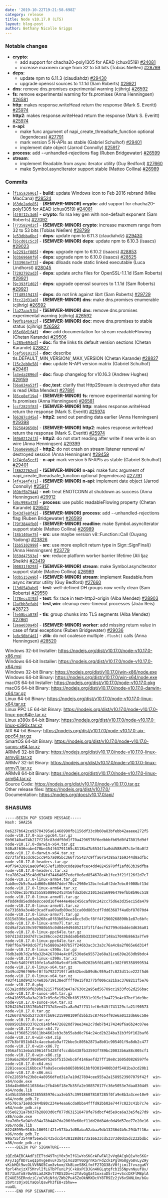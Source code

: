 ```yaml
---
date: '2019-10-22T19:21:58.698Z'
category: release
title: Node v10.17.0 (LTS)
layout: blog-post
author: Bethany Nicolle Griggs
---
```


### Notable changes

- **crypto**:
  - add support for chacha20-poly1305 for AEAD (chux0519) [#24081](https://github.com/nodejs/node/pull/24081)
  - increase maxmem range from 32 to 53 bits (Tobias Nießen) [#28799](https://github.com/nodejs/node/pull/28799)
- **deps**:
  - update npm to 6.11.3 (claudiahdz) [#29430](https://github.com/nodejs/node/pull/29430)
  - upgrade openssl sources to 1.1.1d (Sam Roberts) [#29921](https://github.com/nodejs/node/pull/29921)
- **dns**: remove dns.promises experimental warning (cjihrig) [#26592](https://github.com/nodejs/node/pull/26592)
- **fs**: remove experimental warning for fs.promises (Anna Henningsen) [#26581](https://github.com/nodejs/node/pull/26581)
- **http**: makes response.writeHead return the response (Mark S. Everitt) [#25974](https://github.com/nodejs/node/pull/25974)
- **http2**: makes response.writeHead return the response (Mark S. Everitt) [#25974](https://github.com/nodejs/node/pull/25974)
- **n-api**:
  - make func argument of napi_create_threadsafe_function optional (legendecas) [#27791](https://github.com/nodejs/node/pull/27791)
  - mark version 5 N-APIs as stable (Gabriel Schulhof) [#29401](https://github.com/nodejs/node/pull/29401)
  - implement date object (Jarrod Connolly) [#25917](https://github.com/nodejs/node/pull/25917)
- **process**: add --unhandled-rejections flag (Ruben Bridgewater) [#26599](https://github.com/nodejs/node/pull/26599)
- **stream**:
  - implement Readable.from async iterator utility (Guy Bedford) [#27660](https://github.com/nodejs/node/pull/27660)
  - make Symbol.asyncIterator support stable (Matteo Collina) [#26989](https://github.com/nodejs/node/pull/26989)

### Commits

- [[`f1a5a36961`](https://github.com/nodejs/node/commit/f1a5a36961)] - **build**: update Windows icon to Feb 2016 rebrand (Mike MacCana) [#28524](https://github.com/nodejs/node/pull/28524)
- [[`63de2ade85`](https://github.com/nodejs/node/commit/63de2ade85)] - **(SEMVER-MINOR)** **crypto**: add support for chacha20-poly1305 for AEAD (chux0519) [#24081](https://github.com/nodejs/node/pull/24081)
- [[`4f0f12c3d6`](https://github.com/nodejs/node/commit/4f0f12c3d6)] - **crypto**: fix rsa key gen with non-default exponent (Sam Roberts) [#27092](https://github.com/nodejs/node/pull/27092)
- [[`7735824d2c`](https://github.com/nodejs/node/commit/7735824d2c)] - **(SEMVER-MINOR)** **crypto**: increase maxmem range from 32 to 53 bits (Tobias Nießen) [#28799](https://github.com/nodejs/node/pull/28799)
- [[`e53dbba6bc`](https://github.com/nodejs/node/commit/e53dbba6bc)] - **deps**: update npm to 6.11.3 (claudiahdz) [#29430](https://github.com/nodejs/node/pull/29430)
- [[`55cd01c5c3`](https://github.com/nodejs/node/commit/55cd01c5c3)] - **(SEMVER-MINOR)** **deps**: update npm to 6.10.3 (isaacs) [#29023](https://github.com/nodejs/node/pull/29023)
- [[`e2291cf805`](https://github.com/nodejs/node/commit/e2291cf805)] - **deps**: upgrade npm to 6.10.2 (isaacs) [#28853](https://github.com/nodejs/node/pull/28853)
- [[`03b69660f9`](https://github.com/nodejs/node/commit/03b69660f9)] - **deps**: upgrade npm to 6.10.0 (isaacs) [#28525](https://github.com/nodejs/node/pull/28525)
- [[`333963ef73`](https://github.com/nodejs/node/commit/333963ef73)] - **deps**: dlloads node static linked executable (Luca Lindhorst) [#28045](https://github.com/nodejs/node/pull/28045)
- [[`7202792ad3`](https://github.com/nodejs/node/commit/7202792ad3)] - **deps**: update archs files for OpenSSL-1.1.1d (Sam Roberts) [#29921](https://github.com/nodejs/node/pull/29921)
- [[`9c393f1d02`](https://github.com/nodejs/node/commit/9c393f1d02)] - **deps**: upgrade openssl sources to 1.1.1d (Sam Roberts) [#29921](https://github.com/nodejs/node/pull/29921)
- [[`7f48519413`](https://github.com/nodejs/node/commit/7f48519413)] - **deps**: do not link against librt (Sam Roberts) [#29729](https://github.com/nodejs/node/pull/29729)
- [[`fcc22d31a0`](https://github.com/nodejs/node/commit/fcc22d31a0)] - **(SEMVER-MINOR)** **dns**: make dns.promises enumerable (cjihrig) [#26592](https://github.com/nodejs/node/pull/26592)
- [[`fa27aac5fb`](https://github.com/nodejs/node/commit/fa27aac5fb)] - **(SEMVER-MINOR)** **dns**: remove dns.promises experimental warning (cjihrig) [#26592](https://github.com/nodejs/node/pull/26592)
- [[`90fb146933`](https://github.com/nodejs/node/commit/90fb146933)] - **(SEMVER-MINOR)** **doc**: move dns.promises to stable status (cjihrig) [#26592](https://github.com/nodejs/node/pull/26592)
- [[`65e68d1f4f`](https://github.com/nodejs/node/commit/65e68d1f4f)] - **doc**: add documentation for stream readableFlowing (Chetan Karande) [#29506](https://github.com/nodejs/node/pull/29506)
- [[`c285e694e2`](https://github.com/nodejs/node/commit/c285e694e2)] - **doc**: fix the links tls default version sections (Chetan Karande) [#28827](https://github.com/nodejs/node/pull/28827)
- [[`cef5010135`](https://github.com/nodejs/node/commit/cef5010135)] - **doc**: describe tls.DEFAULT_MIN_VERSION/\_MAX_VERSION (Chetan Karande) [#28827](https://github.com/nodejs/node/pull/28827)
- [[`15c2eb0e58`](https://github.com/nodejs/node/commit/15c2eb0e58)] - **doc**: update N-API version matrix (Gabriel Schulhof) [#29461](https://github.com/nodejs/node/pull/29461)
- [[`a3eda2896d`](https://github.com/nodejs/node/commit/a3eda2896d)] - **doc**: fixup changelog for v10.16.3 (Andrew Hughes) [#29159](https://github.com/nodejs/node/pull/29159)
- [[`56a834a53f`](https://github.com/nodejs/node/commit/56a834a53f)] - **doc,test**: clarify that Http2Stream is destroyed after data is read (Alba Mendez) [#27891](https://github.com/nodejs/node/pull/27891)
- [[`85ce8ef19a`](https://github.com/nodejs/node/commit/85ce8ef19a)] - **(SEMVER-MINOR)** **fs**: remove experimental warning for fs.promises (Anna Henningsen) [#26581](https://github.com/nodejs/node/pull/26581)
- [[`ccf2823f83`](https://github.com/nodejs/node/commit/ccf2823f83)] - **(SEMVER-MINOR)** **http**: makes response.writeHead return the response (Mark S. Everitt) [#25974](https://github.com/nodejs/node/pull/25974)
- [[`66387cd45e`](https://github.com/nodejs/node/commit/66387cd45e)] - **http2**: send out pending data earlier (Anna Henningsen) [#29398](https://github.com/nodejs/node/pull/29398)
- [[`925849650b`](https://github.com/nodejs/node/commit/925849650b)] - **(SEMVER-MINOR)** **http2**: makes response.writeHead return the response (Mark S. Everitt) [#25974](https://github.com/nodejs/node/pull/25974)
- [[`69b0212df3`](https://github.com/nodejs/node/commit/69b0212df3)] - **http2**: do not start reading after write if new write is on wire (Anna Henningsen) [#29399](https://github.com/nodejs/node/pull/29399)
- [[`36a0e9a063`](https://github.com/nodejs/node/commit/36a0e9a063)] - **http2**: do not crash on stream listener removal w/ destroyed session (Anna Henningsen) [#29459](https://github.com/nodejs/node/pull/29459)
- [[`c74c6a5ccf`](https://github.com/nodejs/node/commit/c74c6a5ccf)] - **n-api**: mark version 5 N-APIs as stable (Gabriel Schulhof) [#29401](https://github.com/nodejs/node/pull/29401)
- [[`f8622762e3`](https://github.com/nodejs/node/commit/f8622762e3)] - **(SEMVER-MINOR)** **n-api**: make func argument of napi_create_threadsafe_function optional (legendecas) [#27791](https://github.com/nodejs/node/pull/27791)
- [[`4f41e4f471`](https://github.com/nodejs/node/commit/4f41e4f471)] - **(SEMVER-MINOR)** **n-api**: implement date object (Jarrod Connolly) [#25917](https://github.com/nodejs/node/pull/25917)
- [[`69bf5b7944`](https://github.com/nodejs/node/commit/69bf5b7944)] - **net**: treat ENOTCONN at shutdown as success (Anna Henningsen) [#29912](https://github.com/nodejs/node/pull/29912)
- [[`d6c998a478`](https://github.com/nodejs/node/commit/d6c998a478)] - **process**: use public readableFlowing property (Chetan Karande) [#29502](https://github.com/nodejs/node/pull/29502)
- [[`b43d7e8f42`](https://github.com/nodejs/node/commit/b43d7e8f42)] - **(SEMVER-MINOR)** **process**: add --unhandled-rejections flag (Ruben Bridgewater) [#26599](https://github.com/nodejs/node/pull/26599)
- [[`79f3844fb0`](https://github.com/nodejs/node/commit/79f3844fb0)] - **(SEMVER-MINOR)** **readline**: make Symbol.asyncIterator support stable (Matteo Collina) [#26989](https://github.com/nodejs/node/pull/26989)
- [[`18b140ae75`](https://github.com/nodejs/node/commit/18b140ae75)] - **src**: use maybe version v8::Function::Call (Ouyang Yadong) [#23826](https://github.com/nodejs/node/pull/23826)
- [[`1bb5102999`](https://github.com/nodejs/node/commit/1bb5102999)] - **src**: use more explicit return type in Sign::SignFinal() (Anna Henningsen) [#23779](https://github.com/nodejs/node/pull/23779)
- [[`859d47593e`](https://github.com/nodejs/node/commit/859d47593e)] - **src**: reduce platform worker barrier lifetime (Ali Ijaz Sheikh) [#23419](https://github.com/nodejs/node/pull/23419)
- [[`00831f0293`](https://github.com/nodejs/node/commit/00831f0293)] - **(SEMVER-MINOR)** **stream**: make Symbol.asyncIterator support stable (Matteo Collina) [#26989](https://github.com/nodejs/node/pull/26989)
- [[`ddb5152e9b`](https://github.com/nodejs/node/commit/ddb5152e9b)] - **(SEMVER-MINOR)** **stream**: implement Readable.from async iterator utility (Guy Bedford) [#27660](https://github.com/nodejs/node/pull/27660)
- [[`13d8549abd`](https://github.com/nodejs/node/commit/13d8549abd)] - **test**: well-defined DH groups now verify clean (Sam Roberts) [#29550](https://github.com/nodejs/node/pull/29550)
- [[`f78ecc3f93`](https://github.com/nodejs/node/commit/f78ecc3f93)] - **test**: fix race in test-http2-origin (Alba Mendez) [#28903](https://github.com/nodejs/node/pull/28903)
- [[`2afbb3efab`](https://github.com/nodejs/node/commit/2afbb3efab)] - **test,win**: cleanup exec-timeout processes (João Reis) [#28723](https://github.com/nodejs/node/pull/28723)
- [[`fe58bca878`](https://github.com/nodejs/node/commit/fe58bca878)] - **tls**: group chunks into TLS segments (Alba Mendez) [#27861](https://github.com/nodejs/node/pull/27861)
- [[`2eae030a4b`](https://github.com/nodejs/node/commit/2eae030a4b)] - **(SEMVER-MINOR)** **worker**: add missing return value in case of fatal exceptions (Ruben Bridgewater) [#29036](https://github.com/nodejs/node/pull/29036)
- [[`e8c90bf4d1`](https://github.com/nodejs/node/commit/e8c90bf4d1)] - **zlib**: do not coalesce multiple `.flush()` calls (Anna Henningsen) [#28520](https://github.com/nodejs/node/pull/28520)

Windows 32-bit Installer: https://nodejs.org/dist/v10.17.0/node-v10.17.0-x86.msi \
Windows 64-bit Installer: https://nodejs.org/dist/v10.17.0/node-v10.17.0-x64.msi \
Windows 32-bit Binary: https://nodejs.org/dist/v10.17.0/win-x86/node.exe \
Windows 64-bit Binary: https://nodejs.org/dist/v10.17.0/win-x64/node.exe \
macOS 64-bit Installer: https://nodejs.org/dist/v10.17.0/node-v10.17.0.pkg \
macOS 64-bit Binary: https://nodejs.org/dist/v10.17.0/node-v10.17.0-darwin-x64.tar.gz \
Linux 64-bit Binary: https://nodejs.org/dist/v10.17.0/node-v10.17.0-linux-x64.tar.xz \
Linux PPC LE 64-bit Binary: https://nodejs.org/dist/v10.17.0/node-v10.17.0-linux-ppc64le.tar.xz \
Linux s390x 64-bit Binary: https://nodejs.org/dist/v10.17.0/node-v10.17.0-linux-s390x.tar.xz \
AIX 64-bit Binary: https://nodejs.org/dist/v10.17.0/node-v10.17.0-aix-ppc64.tar.gz \
SmartOS 64-bit Binary: https://nodejs.org/dist/v10.17.0/node-v10.17.0-sunos-x64.tar.xz \
ARMv6 32-bit Binary: https://nodejs.org/dist/v10.17.0/node-v10.17.0-linux-armv6l.tar.xz \
ARMv7 32-bit Binary: https://nodejs.org/dist/v10.17.0/node-v10.17.0-linux-armv7l.tar.xz \
ARMv8 64-bit Binary: https://nodejs.org/dist/v10.17.0/node-v10.17.0-linux-arm64.tar.xz \
Source Code: https://nodejs.org/dist/v10.17.0/node-v10.17.0.tar.gz \
Other release files: https://nodejs.org/dist/v10.17.0/ \
Documentation: https://nodejs.org/docs/v10.17.0/api/

### SHASUMS

```
-----BEGIN PGP SIGNED MESSAGE-----
Hash: SHA256

0e6237b642ce93704395a61468990fb1156df33c0b60a83bfebb42aaeee272f5  node-v10.17.0-aix-ppc64.tar.gz
9b96140ad74b217f216c83ddf50d1f70a4296576f6edbbbfb65d0f478015d9df  node-v10.17.0-darwin-x64.tar.gz
540a8f636eabe470be454f63791165c8118bd7b5534fba0dd588d97c3ef0a0f2  node-v10.17.0-darwin-x64.tar.xz
d273faf81cdc0c5cc9457a095bc366f755427c9ffa67a438aa7169344d8adfbc  node-v10.17.0-headers.tar.gz
40f79432091ae09f4657ef10bb0c0de99efcec4dd48245970ff1afd63b39dfba  node-v10.17.0-headers.tar.xz
fca7862a435c48d634fd74464057edef0e6ed854678c4b1fee3f21f126f2d7c7  node-v10.17.0-linux-arm64.tar.gz
3ab8ee2b5c9aa4d060c68667ddef70cc2960e12bcfe4a0f2de7ebc0f008bf13d  node-v10.17.0-linux-arm64.tar.xz
bc47d0ec1b70525558508962453456fda2b0c21013e2a6996479efbb8b96c518  node-v10.17.0-linux-armv6l.tar.gz
4f8dd4d85ed0de8cce0d16f4444e48ec456caf89c242cc75d6e3d35ec15da479  node-v10.17.0-linux-armv6l.tar.xz
6e7316b9a3e48c9cadfaa09adb89ee31ca00d803cdf7dd63687f4a6bf87070d4  node-v10.17.0-linux-armv7l.tar.gz
6315d336e1ae3ab268ca8f83b654ce48cc5d3cf8ff4f2960268890b1e87c6bfc  node-v10.17.0-linux-armv7l.tar.xz
02d9af2a539c597980b55c0d04e949405213f1f1f4ecf62799c6bdde3d636a01  node-v10.17.0-linux-ppc64le.tar.gz
507d13d310d7d7c1e286cce24226dda0b48b33384233f148a17049b8663a7fe9  node-v10.17.0-linux-ppc64le.tar.xz
f98ff6a7949dc67f1fe5880a2407b57f246b3ac3c3a3c76a4c8a2f065e6d314f  node-v10.17.0-linux-s390x.tar.gz
76db3a9b7d2afda32b4267004e4c8f2530e6e95572e68a31ce639e263db9bdc4  node-v10.17.0-linux-s390x.tar.xz
417bdc5402f6510fe1a5a898a9cdf1d67bd0202b5f014051c382f05358999534  node-v10.17.0-linux-x64.tar.gz
2b49cd296f969ef0ffb7922719ffa6542bedb89d6c959a47c023d11ce222f5d6  node-v10.17.0-linux-x64.tar.xz
493f4110d9427c4e036719138edffff0e15f0377bf006ca21bac3768211f5e76  node-v10.17.0.pkg
653a2cdd950f839b832157f66d3e47a7630c2a95ed56709cc1933fc62d256bac  node-v10.17.0-sunos-x64.tar.gz
c6b410555a8a3a21b7c05c6e15b26bf8515591c915e19a4723e4c87bcf1de9bc  node-v10.17.0-sunos-x64.tar.xz
5204249d135176b547737d3eed2ca8a9d7f731fef6e545f741129cfa21f90573  node-v10.17.0.tar.gz
412667d76bd5273c07cb69c215998109fd5bb35c874654f93e6a0132d666c58e  node-v10.17.0.tar.xz
0889501b8933702c014bf44726820d79ee34e2c7deb7b4174248f6a6b24c07ee  node-v10.17.0-win-x64.7z
e84a1f3685219811bb4662eb3e3b55abd0c764c24cd2b224ba31b3f9f162baf6  node-v10.17.0-win-x64.zip
d77b3bf851b843c4acebada9af72bbe3c805b2873a8b01c905401f9a8db2c477  node-v10.17.0-win-x86.7z
1956af513eba539614f5428f4fccdbb438fb33593f789bc20033b6a88c005cf1  node-v10.17.0-win-x86.zip
259a6a29b6f39685e0752e5f5153ebc6f4146aefd27ff18e8c1605d0826597fe  node-v10.17.0-x64.msi
2281ceace216bbce7fa0a5ece8eb8650b961bbf03019400b3df5481ba3cd20b1  node-v10.17.0-x86.msi
07e22859fe23b8c4a8956dfed31e7a10d27894cee955a2a1589523907079f42f  win-x64/node.exe
18da4bd0b611038dac2fb4b6f18e7b35fa2e30857017fc36e5053e7daa8304d5  win-x64/node.lib
4a45b33504942385585976caa3eb57c399186078107285f0fa9e8b3a3cee10e9  win-x64/node_pdb.7z
64570ca71e0dc844b80c234e4eaa6cda0bba4fffd92bb02e7447c023c41b7c7e  win-x64/node_pdb.zip
035e0231a7b037b20803d0cf077d631518478fe76dbcf4d5e9ca6a33e5fe27d9  win-x86/node.exe
fea7d0c5a94fc834a78b44b7da206f0e60ef11dd20d84dc0d49d57ee77e20e16  win-x86/node.lib
62248995e9163c10691f421e573ba1d08aba52abaa9db13236d4b5c294b7f16a  win-x86/node_pdb.7z
99a755f35449f56e5dc435dccb438128d0173a16633cd53373d0d15dc232bdbc  win-x86/node_pdb.zip
-----BEGIN PGP SIGNATURE-----

iQEzBAEBCAAdFiEETtd49TnjY0x3nIfG1wYoSKGrAFwFAl2vVq0ACgkQ1wYoSKGr
AFyJ1gf8D7LwqIpXvge8vuF3SrpiVo2QYV6DgrnKSrFdZck1PglNG8gyG8vLyZ9y
vKibHQt9wcOLVV6NG5Cum3vkom/Xk8LoeS8KLfmfF27QG38zV0fjimiIfvvzgaKY
fprl4hxjzXT5MrvlIfLGTbPTunLPjC+k8xPCDJGn4KGLqtgfcb155NpvnNuuf8v/
Bt7ILmTo8r0wVELaAJKDvT7RDS2Dx+c2TAvGgQat1oxsuDSrIz+vSccDXFlMBplA
E24UE3SERndziC/oCV6jNfd/ZWb2Pu4SZoOkNMXDcVY8TR9Zz2jV6vSNNLUm/bGu
zbVtrzOjx0iYaQolQswPh3fE8+zbhw==
=uaGL
-----END PGP SIGNATURE-----

```
